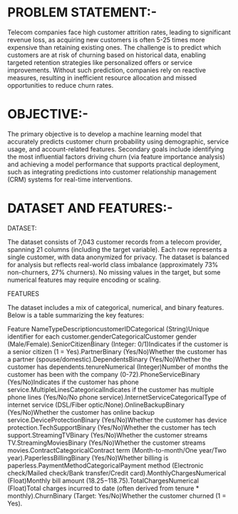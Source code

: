 # PROBLEM STATEMENT:-

Telecom companies face high customer attrition rates, leading to significant revenue loss, as acquiring new customers is often 5-25 times more expensive than retaining existing ones. The challenge is to predict which customers are at risk of churning based on historical data, enabling targeted retention strategies like personalized offers or service improvements. Without such prediction, companies rely on reactive measures, resulting in inefficient resource allocation and missed opportunities to reduce churn rates.

# OBJECTIVE:-

The primary objective is to develop a machine learning model that accurately predicts customer churn probability using demographic, service usage, and account-related features. Secondary goals include identifying the most influential factors driving churn (via feature importance analysis) and achieving a model performance that supports practical deployment, such as integrating predictions into customer relationship management (CRM) systems for real-time interventions.

# DATASET AND FEATURES:-

DATASET:

The dataset consists of 7,043 customer records from a telecom provider, spanning 21 columns (including the target variable). Each row represents a single customer, with data anonymized for privacy. The dataset is balanced for analysis but reflects real-world class imbalance (approximately 73% non-churners, 27% churners). No missing values in the target, but some numerical features may require encoding or scaling.

FEATURES

The dataset includes a mix of categorical, numerical, and binary features. Below is a table summarizing the key features:



Feature NameTypeDescriptioncustomerIDCategorical (String)Unique identifier for each customer.genderCategoricalCustomer gender (Male/Female).SeniorCitizenBinary (Integer: 0/1)Indicates if the customer is a senior citizen (1 = Yes).PartnerBinary (Yes/No)Whether the customer has a partner (spouse/domestic).DependentsBinary (Yes/No)Whether the customer has dependents.tenureNumerical (Integer)Number of months the customer has been with the company (0-72).PhoneServiceBinary (Yes/No)Indicates if the customer has phone service.MultipleLinesCategoricalIndicates if the customer has multiple phone lines (Yes/No/No phone service).InternetServiceCategoricalType of internet service (DSL/Fiber optic/None).OnlineBackupBinary (Yes/No)Whether the customer has online backup service.DeviceProtectionBinary (Yes/No)Whether the customer has device protection.TechSupportBinary (Yes/No)Whether the customer has tech support.StreamingTVBinary (Yes/No)Whether the customer streams TV.StreamingMoviesBinary (Yes/No)Whether the customer streams movies.ContractCategoricalContract term (Month-to-month/One year/Two year).PaperlessBillingBinary (Yes/No)Whether billing is paperless.PaymentMethodCategoricalPayment method (Electronic check/Mailed check/Bank transfer/Credit card).MonthlyChargesNumerical (Float)Monthly bill amount ($18.25-$118.75).TotalChargesNumerical (Float)Total charges incurred to date (often derived from tenure * monthly).ChurnBinary (Target: Yes/No)Whether the customer churned (1 = Yes).

